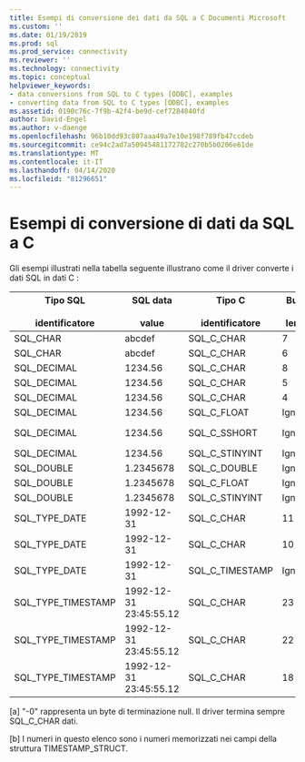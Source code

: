 ```yaml
---
title: Esempi di conversione dei dati da SQL a C Documenti Microsoft
ms.custom: ''
ms.date: 01/19/2019
ms.prod: sql
ms.prod_service: connectivity
ms.reviewer: ''
ms.technology: connectivity
ms.topic: conceptual
helpviewer_keywords:
- data conversions from SQL to C types [ODBC], examples
- converting data from SQL to C types [ODBC], examples
ms.assetid: 0190c76c-7f9b-42f4-be9d-cef7284840fd
author: David-Engel
ms.author: v-daenge
ms.openlocfilehash: 96b10dd93c807aaa49a7e10e198f789fb47ccdeb
ms.sourcegitcommit: ce94c2ad7a50945481172782c270b5b0206e61de
ms.translationtype: MT
ms.contentlocale: it-IT
ms.lasthandoff: 04/14/2020
ms.locfileid: "81296651"
---
```

# <a name="sql-to-c-data-conversion-examples"></a>Esempi di conversione di dati da SQL a C

Gli esempi illustrati nella tabella seguente illustrano come il driver converte i dati SQL in dati C :  
  
|Tipo SQL<br /><br /> identificatore|SQL data<br /><br /> value|Tipo C<br /><br /> identificatore|Buffer<br /><br /> length|**TargetValuePtr*|SQLSTATE|  
|-----------------------------|------------------------|---------------------------|-----------------------|------------------------|--------------|  
|SQL_CHAR|abcdef|SQL_C_CHAR|7|abcdef-0[a]|n/d|  
|SQL_CHAR|abcdef|SQL_C_CHAR|6|abcde-0[a]|01004|  
|SQL_DECIMAL|1234.56|SQL_C_CHAR|8|1234,56.0[a]|n/d|  
|SQL_DECIMAL|1234.56|SQL_C_CHAR|5|1234-0[a]|01004|  
|SQL_DECIMAL|1234.56|SQL_C_CHAR|4|----|22003|  
|SQL_DECIMAL|1234.56|SQL_C_FLOAT|Ignorato|1234.56|n/d|  
|SQL_DECIMAL|1234.56|SQL_C_SSHORT|Ignorato|1234|01S07 (intito)|  
|SQL_DECIMAL|1234.56|SQL_C_STINYINT|Ignorato|----|22003|  
|SQL_DOUBLE|1.2345678|SQL_C_DOUBLE|Ignorato|1.2345678|n/d|  
|SQL_DOUBLE|1.2345678|SQL_C_FLOAT|Ignorato|1.234567|n/d|  
|SQL_DOUBLE|1.2345678|SQL_C_STINYINT|Ignorato|1|n/d|  
|SQL_TYPE_DATE|1992-12-31|SQL_C_CHAR|11|1992-12-31|n/d|  
|SQL_TYPE_DATE|1992-12-31|SQL_C_CHAR|10|-----|22003|  
|SQL_TYPE_DATE|1992-12-31|SQL_C_TIMESTAMP|Ignorato|1992,12,31, 0,0,0,0[b]|n/d|  
|SQL_TYPE_TIMESTAMP|1992-12-31 23:45:55.12|SQL_C_CHAR|23|1992-12-31 23:45:55.12|n/d|  
|SQL_TYPE_TIMESTAMP|1992-12-31 23:45:55.12|SQL_C_CHAR|22|1992-12-31 23:45:55.1|01004|  
|SQL_TYPE_TIMESTAMP|1992-12-31 23:45:55.12|SQL_C_CHAR|18|----|22003|  
  
 [a] "-0" rappresenta un byte di terminazione null. Il driver termina sempre SQL_C_CHAR dati.  
  
 [b] I numeri in questo elenco sono i numeri memorizzati nei campi della struttura TIMESTAMP_STRUCT.
